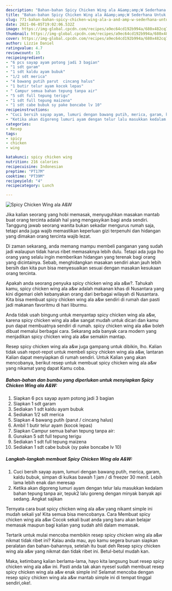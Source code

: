 ```yaml
---
description: "Bahan-bahan Spicy Chicken Wing ala A&amp;amp;W Sederhana Untuk Jualan"
title: "Bahan-bahan Spicy Chicken Wing ala A&amp;amp;W Sederhana Untuk Jualan"
slug: 771-bahan-bahan-spicy-chicken-wing-ala-a-and-amp-w-sederhana-untuk-jualan
date: 2021-06-05T19:02:06.532Z
image: https://img-global.cpcdn.com/recipes/a9ec64cd192b994a/680x482cq70/spicy-chicken-wing-ala-aw-foto-resep-utama.jpg
thumbnail: https://img-global.cpcdn.com/recipes/a9ec64cd192b994a/680x482cq70/spicy-chicken-wing-ala-aw-foto-resep-utama.jpg
cover: https://img-global.cpcdn.com/recipes/a9ec64cd192b994a/680x482cq70/spicy-chicken-wing-ala-aw-foto-resep-utama.jpg
author: Lizzie Daniel
ratingvalue: 4.7
reviewcount: 15
recipeingredient:
- "6 pcs sayap ayam potong jadi 3 bagian"
- "1 sdt garam"
- "1 sdt kaldu ayam bubuk"
- "1/2 sdt merica"
- "4 bawang putih parut  cincang halus"
- "1 butir telur ayam kocok lepas"
- " Campur semua bahan tepung tanpa air"
- "5 sdt full tepung terigu"
- "1 sdt full tepung maizena"
- "1 sdt cabe bubuk sy pake boncabe lv 10"
recipeinstructions:
- "Cuci bersih sayap ayam, lumuri dengan bawang putih, merica, garam, kaldu bubuk, simpan di kulkas bawah 1 jam / di freezer 30 menit. Lebih lama lebih enak dan meresap"
- "Ketika akan digoreng lumuri ayam dengan telur lalu masukkan kedalam bahan tepung tanpa air, tepuk2 lalu goreng dengan minyak banyak api sedang. Angkat sajikan"
categories:
- Resep
tags:
- spicy
- chicken
- wing

katakunci: spicy chicken wing 
nutrition: 216 calories
recipecuisine: Indonesian
preptime: "PT17M"
cooktime: "PT39M"
recipeyield: "4"
recipecategory: Lunch

---
```



![Spicy Chicken Wing ala A&amp;W](https://img-global.cpcdn.com/recipes/a9ec64cd192b994a/680x482cq70/spicy-chicken-wing-ala-aw-foto-resep-utama.jpg)

Jika kalian seorang yang hobi memasak, menyuguhkan masakan mantab buat orang tercinta adalah hal yang mengasyikan bagi anda sendiri. Tanggung jawab seorang  wanita bukan sekadar mengurus rumah saja, tetapi anda juga wajib memastikan keperluan gizi terpenuhi dan hidangan yang dimakan orang tercinta wajib lezat.

Di zaman  sekarang, anda memang mampu membeli panganan yang sudah jadi walaupun tidak harus ribet memasaknya lebih dulu. Tetapi ada juga lho orang yang selalu ingin memberikan hidangan yang terenak bagi orang yang dicintainya. Sebab, menghidangkan masakan sendiri akan jauh lebih bersih dan kita pun bisa menyesuaikan sesuai dengan masakan kesukaan orang tercinta. 



Apakah anda seorang penyuka spicy chicken wing ala a&amp;w?. Tahukah kamu, spicy chicken wing ala a&amp;w adalah makanan khas di Nusantara yang kini digemari oleh kebanyakan orang dari berbagai wilayah di Nusantara. Kita bisa membuat spicy chicken wing ala a&amp;w sendiri di rumah dan pasti jadi makanan favoritmu di hari liburmu.

Anda tidak usah bingung untuk menyantap spicy chicken wing ala a&amp;w, karena spicy chicken wing ala a&amp;w sangat mudah untuk dicari dan kamu pun dapat membuatnya sendiri di rumah. spicy chicken wing ala a&amp;w boleh dibuat memalui berbagai cara. Sekarang ada banyak cara modern yang menjadikan spicy chicken wing ala a&amp;w semakin mantap.

Resep spicy chicken wing ala a&amp;w juga gampang untuk dibikin, lho. Kalian tidak usah repot-repot untuk membeli spicy chicken wing ala a&amp;w, lantaran Kalian dapat menyiapkan di rumah sendiri. Untuk Kalian yang akan mencobanya, berikut resep untuk membuat spicy chicken wing ala a&amp;w yang nikamat yang dapat Kamu coba.

<!--inarticleads1-->

##### Bahan-bahan dan bumbu yang diperlukan untuk menyiapkan Spicy Chicken Wing ala A&amp;W:

1. Siapkan 6 pcs sayap ayam potong jadi 3 bagian
1. Siapkan 1 sdt garam
1. Sediakan 1 sdt kaldu ayam bubuk
1. Sediakan 1/2 sdt merica
1. Siapkan 4 bawang putih (parut / cincang halus)
1. Ambil 1 butir telur ayam (kocok lepas)
1. Siapkan  Campur semua bahan tepung tanpa air:
1. Gunakan 5 sdt full tepung terigu
1. Sediakan 1 sdt full tepung maizena
1. Sediakan 1 sdt cabe bubuk (sy pake boncabe lv 10)




<!--inarticleads2-->

##### Langkah-langkah membuat Spicy Chicken Wing ala A&amp;W:

1. Cuci bersih sayap ayam, lumuri dengan bawang putih, merica, garam, kaldu bubuk, simpan di kulkas bawah 1 jam / di freezer 30 menit. Lebih lama lebih enak dan meresap
1. Ketika akan digoreng lumuri ayam dengan telur lalu masukkan kedalam bahan tepung tanpa air, tepuk2 lalu goreng dengan minyak banyak api sedang. Angkat sajikan




Ternyata cara buat spicy chicken wing ala a&amp;w yang nikamt simple ini mudah sekali ya! Kita semua bisa mencobanya. Cara Membuat spicy chicken wing ala a&amp;w Cocok sekali buat anda yang baru akan belajar memasak maupun bagi kalian yang sudah ahli dalam memasak.

Tertarik untuk mulai mencoba membikin resep spicy chicken wing ala a&amp;w nikmat tidak ribet ini? Kalau anda mau, ayo kamu segera buruan siapkan peralatan dan bahan-bahannya, setelah itu buat deh Resep spicy chicken wing ala a&amp;w yang nikmat dan tidak ribet ini. Betul-betul mudah kan. 

Maka, ketimbang kalian berlama-lama, hayo kita langsung buat resep spicy chicken wing ala a&amp;w ini. Pasti anda tak akan nyesel sudah membuat resep spicy chicken wing ala a&amp;w enak simple ini! Selamat mencoba dengan resep spicy chicken wing ala a&amp;w mantab simple ini di tempat tinggal sendiri,oke!.

